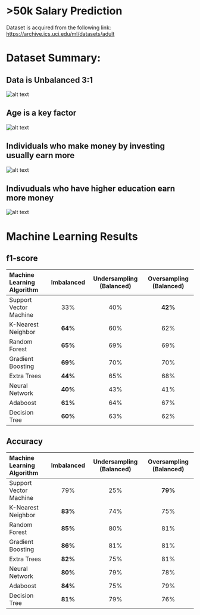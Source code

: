# >50k Salary Prediction
Dataset is acquired from the following link: https://archive.ics.uci.edu/ml/datasets/adult

# Dataset Summary:
## Data is Unbalanced 3:1
![alt text](https://github.com/nickbiso/50k-Salary-Prediction/blob/master/plots/unbalanced.png)

## Age is a key factor
![alt text](https://github.com/nickbiso/50k-Salary-Prediction/blob/master/plots/age.png)

## Individuals who make money by investing usually earn more  
![alt text](https://github.com/nickbiso/50k-Salary-Prediction/blob/master/plots/capitalgains.png)

## Indivuduals who have higher education earn more money
![alt text](https://github.com/nickbiso/50k-Salary-Prediction/blob/master/plots/education.png)

# Machine Learning Results
## f1-score
|Machine Learning Algorithm      |	Imbalanced |	Undersampling (Balanced)	|	 Oversampling (Balanced)	  |
|:----------------------|:-------------------:|:-------------:|:---------------:|
|	Support Vector Machine|	33%	                |	40%	          |	**42%**	            |
|	K-Nearest Neighbor	  |	**64%**	                |	60%	          |	62%	            |
|	Random Forest	        |	**65%**	                |	69%	          |	69%	            |           
|	Gradient Boosting	    |	**69%**	                |	70%	          |	70%	            |
|	Extra Trees	          |	**44%**               	|	65%	          |	68%	            |
|	Neural Network	      |	**40%**	                |	43%	          |	41%	            |
|	Adaboost	            |	**61%**               	|	64%	          |	67%	            |
|	Decision Tree	        |	**60%**                |	63%         	|	62%	            |

## Accuracy
|Machine Learning Algorithm      |	Imbalanced |	Undersampling (Balanced)	|	 Oversampling (Balanced)	  |
|	:---	|	:---:	|	:---:	|	:---:	
|	Support Vector Machine	|	79%	|	25%	|	**79%**	|
|	K-Nearest Neighbor	|	**83%**	|	74%	|	75%	|
|	Random Forest	|	**85%**	|	80%	|	81%	|
|	Gradient Boosting	|	**86%**	|	81%	|	81%	|
|	Extra Trees	|	**82%**	|	75%	|	81%	|
|	Neural Network	|	**80%**	|	79%	|	78%	|
|	Adaboost	|	**84%**	|	75%	|	79%	|
|	Decision Tree	|	**81%**	|	79%	|	76%	|
